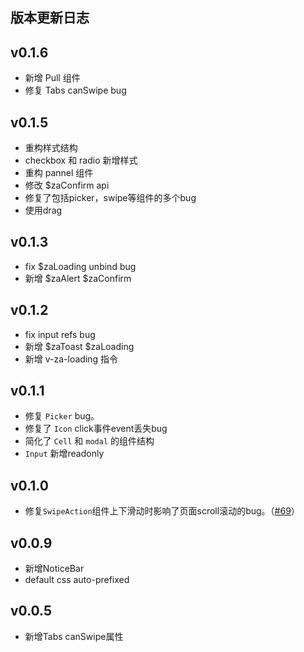 ## 版本更新日志

## v0.1.6

- 新增 Pull 组件
- 修复 Tabs canSwipe bug

## v0.1.5

- 重构样式结构
- checkbox 和 radio 新增样式
- 重构 pannel 组件
- 修改 $zaConfirm api
- 修复了包括picker，swipe等组件的多个bug
- 使用drag

## v0.1.3

- fix $zaLoading unbind bug
- 新增 $zaAlert $zaConfirm

## v0.1.2

- fix input refs bug
- 新增 $zaToast $zaLoading
- 新增 v-za-loading 指令

## v0.1.1

- 修复 `Picker` bug。
- 修复了 `Icon` click事件event丢失bug
- 简化了 `Cell` 和 `modal` 的组件结构
- `Input` 新增readonly

## v0.1.0

- 修复`SwipeAction`组件上下滑动时影响了页面scroll滚动的bug。（[#69](https://github.com/ZhonganTechENG/zarm/pull/67)）


## v0.0.9

- 新增NoticeBar
- default css auto-prefixed

## v0.0.5

- 新增Tabs canSwipe属性
